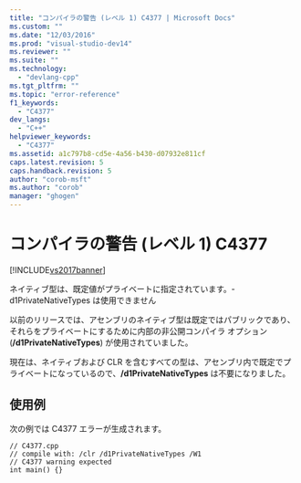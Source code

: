 ```yaml
---
title: "コンパイラの警告 (レベル 1) C4377 | Microsoft Docs"
ms.custom: ""
ms.date: "12/03/2016"
ms.prod: "visual-studio-dev14"
ms.reviewer: ""
ms.suite: ""
ms.technology: 
  - "devlang-cpp"
ms.tgt_pltfrm: ""
ms.topic: "error-reference"
f1_keywords: 
  - "C4377"
dev_langs: 
  - "C++"
helpviewer_keywords: 
  - "C4377"
ms.assetid: a1c797b8-cd5e-4a56-b430-d07932e811cf
caps.latest.revision: 5
caps.handback.revision: 5
author: "corob-msft"
ms.author: "corob"
manager: "ghogen"
---
```

# コンパイラの警告 (レベル 1) C4377
[!INCLUDE[vs2017banner](../../assembler/inline/includes/vs2017banner.md)]

ネイティブ型は、既定値がプライベートに指定されています。\-d1PrivateNativeTypes は使用できません  
  
 以前のリリースでは、アセンブリのネイティブ型は既定ではパブリックであり、それらをプライベートにするために内部の非公開コンパイラ オプション \(**\/d1PrivateNativeTypes**\) が使用されていました。  
  
 現在は、ネイティブおよび CLR を含むすべての型は、アセンブリ内で既定でプライベートになっているので、**\/d1PrivateNativeTypes** は不要になりました。  
  
## 使用例  
 次の例では C4377 エラーが生成されます。  
  
```  
// C4377.cpp  
// compile with: /clr /d1PrivateNativeTypes /W1  
// C4377 warning expected  
int main() {}  
```